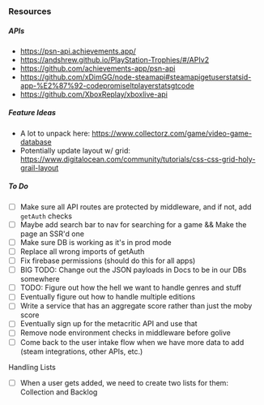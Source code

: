 ### Resources

##### APIs

- https://psn-api.achievements.app/
- https://andshrew.github.io/PlayStation-Trophies/#/APIv2
- https://github.com/achievements-app/psn-api
- https://github.com/xDimGG/node-steamapi#steamapigetuserstatsid-app-%E2%87%92-codepromiseltplayerstatsgtcode
- https://github.com/XboxReplay/xboxlive-api

##### Feature Ideas

- A lot to unpack here: https://www.collectorz.com/game/video-game-database
- Potentially update layout w/ grid: https://www.digitalocean.com/community/tutorials/css-css-grid-holy-grail-layout

##### To Do

- [ ] Make sure all API routes are protected by middleware, and if not, add `getAuth` checks
- [ ] Maybe add search bar to nav for searching for a game && Make the page an SSR'd one
- [ ] Make sure DB is working as it's in prod mode
- [ ] Replace all wrong imports of getAuth
- [ ] Fix firebase permissions (should do this for all apps)
- [ ] BIG TODO: Change out the JSON payloads in Docs to be in our DBs somewhere
- [ ] TODO: Figure out how the hell we want to handle genres and stuff
- [ ] Eventually figure out how to handle multiple editions
- [ ] Write a service that has an aggregate score rather than just the moby score
- [ ] Eventually sign up for the metacritic API and use that
- [ ] Remove node environment checks in middleware before golive
- [ ] Come back to the user intake flow when we have more data to add (steam integrations, other APIs, etc.)

Handling Lists

- [ ] When a user gets added, we need to create two lists for them: Collection and Backlog
